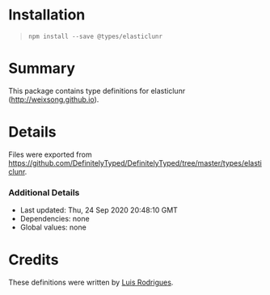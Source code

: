 # Installation
> `npm install --save @types/elasticlunr`

# Summary
This package contains type definitions for elasticlunr (http://weixsong.github.io).

# Details
Files were exported from https://github.com/DefinitelyTyped/DefinitelyTyped/tree/master/types/elasticlunr.

### Additional Details
 * Last updated: Thu, 24 Sep 2020 20:48:10 GMT
 * Dependencies: none
 * Global values: none

# Credits
These definitions were written by [Luis Rodrigues](https://github.com/goblindegook).
